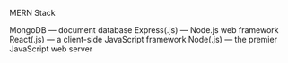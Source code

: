 MERN Stack

MongoDB — document database
Express(.js) — Node.js web framework
React(.js) — a client-side JavaScript framework
Node(.js) — the premier JavaScript web server
